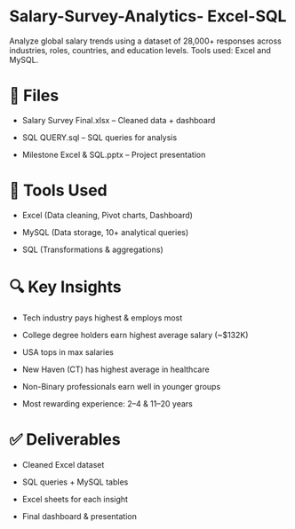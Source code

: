 # Salary-Survey-Analytics- Excel-SQL
 Analyze global salary trends using a dataset of 28,000+ responses across industries, roles, countries, and education levels. Tools used: Excel and MySQL.

# 📁 Files
* Salary Survey Final.xlsx – Cleaned data + dashboard

* SQL QUERY.sql – SQL queries for analysis

* Milestone Excel & SQL.pptx – Project presentation

# 🔧 Tools Used
* Excel (Data cleaning, Pivot charts, Dashboard)

* MySQL (Data storage, 10+ analytical queries)

* SQL (Transformations & aggregations)

# 🔍 Key Insights
* Tech industry pays highest & employs most

* College degree holders earn highest average salary (~$132K)

* USA tops in max salaries

* New Haven (CT) has highest average in healthcare

* Non-Binary professionals earn well in younger groups

* Most rewarding experience: 2–4 & 11–20 years

# ✅ Deliverables
* Cleaned Excel dataset

* SQL queries + MySQL tables

* Excel sheets for each insight

* Final dashboard & presentation
